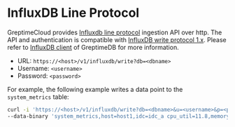 # InfluxDB Line Protocol

GreptimeCloud provides [Influxdb line
protocol](https://docs.influxdata.com/influxdb/cloud/reference/syntax/line-protocol/)
ingestion API over http. The API and authentication is compatible with [InfluxDB
write protocol
1.x](https://docs.influxdata.com/influxdb/v1.8/guides/write_data/#write-data-using-the-influxdb-api).
Please refer to [InfluxDB client](https://docs.greptime.com/user-guide/clients/influxdb-line) of GreptimeDB for more information.

- URL: `https://<host>/v1/influxdb/write?db=<dbname>`
- Username: `<username>`
- Password: `<password>`

For example, the following example writes a data point to the `system_metrics` table:

```sh
curl -i 'https://<host>/v1/influxdb/write?db=<dbname>&u=<username>&p=<password>' \
--data-binary 'system_metrics,host=host1,idc=idc_a cpu_util=11.8,memory_util=10.3,disk_util=10.3 1667446797450000000'
```
